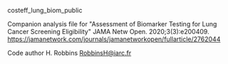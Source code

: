 costeff_lung_biom_public

Companion analysis file for "Assessment of Biomarker Testing for Lung Cancer Screening Eligibility"
  JAMA Netw Open. 2020;3(3):e200409.
  https://jamanetwork.com/journals/jamanetworkopen/fullarticle/2762044

Code author H. Robbins
RobbinsH@iarc.fr
